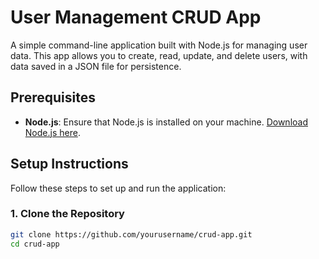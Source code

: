 # User Management CRUD App

A simple command-line application built with Node.js for managing user data. This app allows you to create, read, update, and delete users, with data saved in a JSON file for persistence.

## Prerequisites

- **Node.js**: Ensure that Node.js is installed on your machine. [Download Node.js here](https://nodejs.org/).

## Setup Instructions

Follow these steps to set up and run the application:

### 1. Clone the Repository

```bash
git clone https://github.com/yourusername/crud-app.git
cd crud-app
